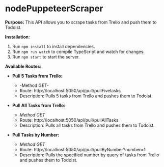# nodePuppeteerScraper
**Purpose:**
This API allows you to scrape tasks from Trello and push them to Todoist.

**Installation:**
1. Run `npm install` to install dependencies.
2. Run `npm run watch` to compile TypeScript and watch for changes.
3. Run `npm start` to start the server.

**Available Routes:**

- **Pull 5 Tasks from Trello:**
  - -Method GET-
  - Route: http://localhost:5050/api/pull/pullFivetasks
  - Description: Pulls 5 tasks from Trello and pushes them to Todoist.

- **Pull All Tasks from Trello:**
  - *Method GET*
  - Route: http://localhost:5050/api/pull/pullAllTasks
  - Description: Pulls all tasks from Trello and pushes them to Todoist.

- **Pull Tasks by Number:**
  - *Method GET*
  - Route: http://localhost:5050/api/pull/pullByNumber?number=1
  - Description: Pulls the specified number by query of tasks from Trello and pushes them to Todoist.
